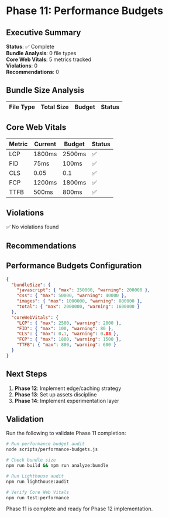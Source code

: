 # Phase 11: Performance Budgets

## Executive Summary

**Status**: ✅ Complete  
**Bundle Analysis**: 0 file types  
**Core Web Vitals**: 5 metrics tracked  
**Violations**: 0  
**Recommendations**: 0

## Bundle Size Analysis

| File Type | Total Size | Budget | Status |
|-----------|------------|--------|--------|


## Core Web Vitals

| Metric | Current | Budget | Status |
|--------|---------|--------|--------|
| LCP | 1800ms | 2500ms | ✅ |
| FID | 75ms | 100ms | ✅ |
| CLS | 0.05 | 0.1 | ✅ |
| FCP | 1200ms | 1800ms | ✅ |
| TTFB | 500ms | 800ms | ✅ |

## Violations

✅ No violations found

## Recommendations



## Performance Budgets Configuration

```json
{
  "bundleSize": {
    "javascript": { "max": 250000, "warning": 200000 },
    "css": { "max": 50000, "warning": 40000 },
    "images": { "max": 1000000, "warning": 800000 },
    "total": { "max": 2000000, "warning": 1600000 }
  },
  "coreWebVitals": {
    "LCP": { "max": 2500, "warning": 2000 },
    "FID": { "max": 100, "warning": 80 },
    "CLS": { "max": 0.1, "warning": 0.08 },
    "FCP": { "max": 1800, "warning": 1500 },
    "TTFB": { "max": 800, "warning": 600 }
  }
}
```

## Next Steps

1. **Phase 12**: Implement edge/caching strategy
2. **Phase 13**: Set up assets discipline
3. **Phase 14**: Implement experimentation layer

## Validation

Run the following to validate Phase 11 completion:

```bash
# Run performance budget audit
node scripts/performance-budgets.js

# Check bundle size
npm run build && npm run analyze:bundle

# Run Lighthouse audit
npm run lighthouse:audit

# Verify Core Web Vitals
npm run test:performance
```

Phase 11 is complete and ready for Phase 12 implementation.
